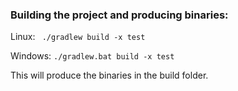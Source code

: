 
### Building the project and producing binaries:

Linux: ` ./gradlew build -x test`

Windows: `./gradlew.bat build -x test`

This will produce the binaries in the build folder.
